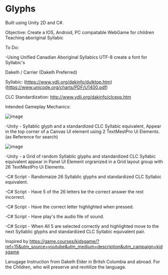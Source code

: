 # Glyphs

Built using Unity 2D and C#.


  Objective: Create a IOS, Android, PC compatable WebGame for children Teaching aboriginal Syllabic


To Do:


-Using Unified Canadian Aboriginal Syllabics UTF-8 create a font for Syllabic's 

  Dakelh / Carrier (Dakelh Preferred)

  Syllabic:
  (https://www.ydli.org/dakinfo/dulktop.htm) (https://www.unicode.org/charts/PDF/U1400.pdf)

  CLC Standardization:
  http://www.ydli.org/dakinfo/clcexp.htm


Intended Gameplay Mechanics:

   ![image](https://user-images.githubusercontent.com/26759760/155910729-f05e2c48-892a-4297-a210-d49b689f8554.png)

  -Unity - Syllablic glyph and a standardized CLC Syllabic equivalent, Appear in the top corner of a Canvas UI element using 2 TextMestPro Ui Elements.
  (as Reference for search)
  
  ![image](https://user-images.githubusercontent.com/26759760/155911589-6b2221b2-7bc6-4be0-8553-a8632fe21b73.png)

  
  -Unity - a Grid of random Syllablic glyphs and standardized CLC Syllabic equivalent appear in Panel UI Element orgranized in a Grid layout group with 26 TextMestPro Ui Elements.
  
  
  
  -C# Script - Randomaize 26 Syllablic glyphs and standardized CLC Syllabic equivalent. 
  
  -C# Script - Have 5 of the 26 letters be the correct answer the rest incorrect.

  -C# Script - Have the correct letter highlighted when pressed.
  
  -C# Script - Have play's the audio file of sound.

  -C# Script - When All 5 are selected correctly and highlighted move to the next Syllablic glyphs and standardized CLC Syllabic equivalent pair.
  


Inspired by https://game.courses/kidsgame/?ref=15&utm_source=youtube&utm_medium=description&utm_campaign=kidsgame

Lanugage Instruction from Dakelh Elder in Britsh Columbia and abroad.
For the Children, who will preserve and revitilize the language.
